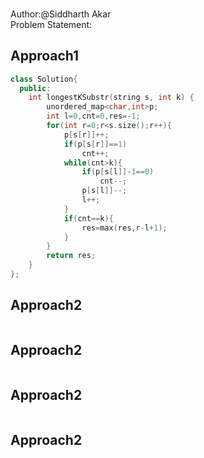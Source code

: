 

### []()
Author:@Siddharth Akar<br>
Problem Statement:


## Approach1

``` cpp
class Solution{
  public:
    int longestKSubstr(string s, int k) {
        unordered_map<char,int>p;
        int l=0,cnt=0,res=-1;
        for(int r=0;r<s.size();r++){
            p[s[r]]++;
            if(p[s[r]]==1)
                cnt++;
            while(cnt>k){
                if(p[s[l]]-1==0)
                    cnt--;
                p[s[l]]--;
                l++;
            }
            if(cnt==k){
                res=max(res,r-l+1);
            }
        }
        return res;
    }
};

```

## Approach2

``` cpp

```
## Approach2

``` cpp

```
## Approach2

``` cpp

```
## Approach2

``` cpp

```
